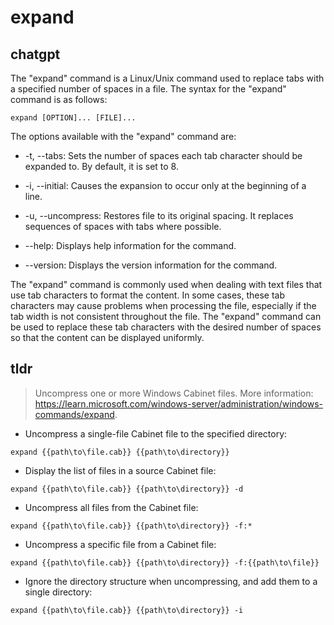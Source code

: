 # expand 
## chatgpt 
The "expand" command is a Linux/Unix command used to replace tabs with a specified number of spaces in a file. The syntax for the "expand" command is as follows:

    expand [OPTION]... [FILE]...

The options available with the "expand" command are:

- -t, --tabs: Sets the number of spaces each tab character should be expanded to. By default, it is set to 8.

- -i, --initial: Causes the expansion to occur only at the beginning of a line.

- -u, --uncompress: Restores file to its original spacing. It replaces sequences of spaces with tabs where possible.

- --help: Displays help information for the command.

- --version: Displays the version information for the command.

The "expand" command is commonly used when dealing with text files that use tab characters to format the content. In some cases, these tab characters may cause problems when processing the file, especially if the tab width is not consistent throughout the file. The "expand" command can be used to replace these tab characters with the desired number of spaces so that the content can be displayed uniformly. 

## tldr 
 
> Uncompress one or more Windows Cabinet files.
> More information: <https://learn.microsoft.com/windows-server/administration/windows-commands/expand>.

- Uncompress a single-file Cabinet file to the specified directory:

`expand {{path\to\file.cab}} {{path\to\directory}}`

- Display the list of files in a source Cabinet file:

`expand {{path\to\file.cab}} {{path\to\directory}} -d`

- Uncompress all files from the Cabinet file:

`expand {{path\to\file.cab}} {{path\to\directory}} -f:*`

- Uncompress a specific file from a Cabinet file:

`expand {{path\to\file.cab}} {{path\to\directory}} -f:{{path\to\file}}`

- Ignore the directory structure when uncompressing, and add them to a single directory:

`expand {{path\to\file.cab}} {{path\to\directory}} -i`
